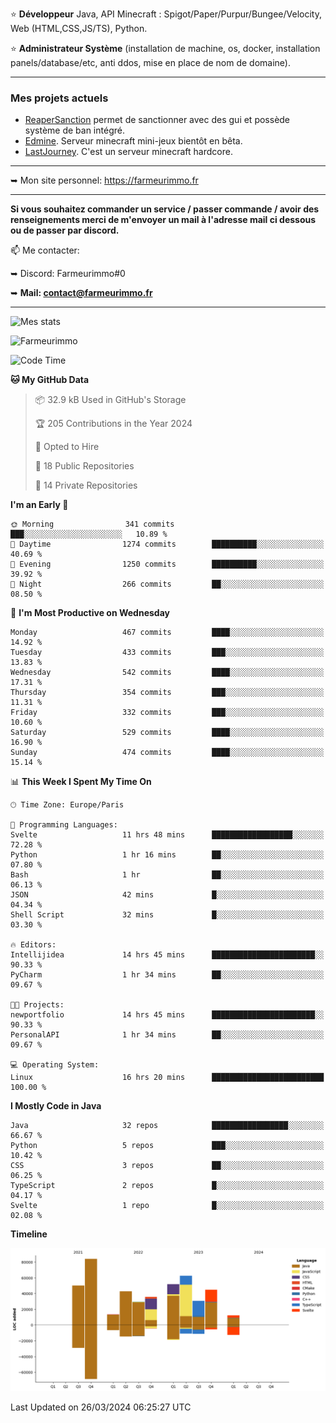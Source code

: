 ⭐ **Développeur** Java, API Minecraft : Spigot/Paper/Purpur/Bungee/Velocity, Web (HTML,CSS,JS/TS), Python.

⭐ **Administrateur Système** (installation de machine, os, docker, installation panels/database/etc, anti ddos, mise en place de nom de domaine).

---

### Mes projets actuels
- [ReaperSanction](https://www.spigotmc.org/resources/reapersanction.89580/) permet de sanctionner avec des gui et possède système de ban intégré.
- [Edmine](https://edmine.net). Serveur minecraft mini-jeux bientôt en bêta.
- [LastJourney](https://lastjourney.fr). C'est un serveur minecraft hardcore.

---

➥ Mon site personnel: https://farmeurimmo.fr

---

**Si vous souhaitez commander un service / passer commande / avoir des renseignements merci de m'envoyer un mail à l'adresse mail ci dessous ou de passer par discord.**

📫 Me contacter:
 
   ➥ Discord: Farmeurimmo#0
   
   ➥ **Mail: contact@farmeurimmo.fr**

---

![Mes stats](https://github-readme-stats.farmeurimmo.fr/api?username=Farmeurimmo&count_private=true&show_icons=true&theme=radical)

<img src="https://komarev.com/ghpvc/?username=Farmeurimmo" alt="Farmeurimmo" />

<!--START_SECTION:waka-->
![Code Time](http://img.shields.io/badge/Code%20Time-1%2C255%20hrs%2049%20mins-blue)

**🐱 My GitHub Data** 

> 📦 32.9 kB Used in GitHub's Storage 
 > 
> 🏆 205 Contributions in the Year 2024
 > 
> 💼 Opted to Hire
 > 
> 📜 18 Public Repositories 
 > 
> 🔑 14 Private Repositories 
 > 
**I'm an Early 🐤** 

```text
🌞 Morning                341 commits         ███░░░░░░░░░░░░░░░░░░░░░░   10.89 % 
🌆 Daytime                1274 commits        ██████████░░░░░░░░░░░░░░░   40.69 % 
🌃 Evening                1250 commits        ██████████░░░░░░░░░░░░░░░   39.92 % 
🌙 Night                  266 commits         ██░░░░░░░░░░░░░░░░░░░░░░░   08.50 % 
```
📅 **I'm Most Productive on Wednesday** 

```text
Monday                   467 commits         ████░░░░░░░░░░░░░░░░░░░░░   14.92 % 
Tuesday                  433 commits         ███░░░░░░░░░░░░░░░░░░░░░░   13.83 % 
Wednesday                542 commits         ████░░░░░░░░░░░░░░░░░░░░░   17.31 % 
Thursday                 354 commits         ███░░░░░░░░░░░░░░░░░░░░░░   11.31 % 
Friday                   332 commits         ███░░░░░░░░░░░░░░░░░░░░░░   10.60 % 
Saturday                 529 commits         ████░░░░░░░░░░░░░░░░░░░░░   16.90 % 
Sunday                   474 commits         ████░░░░░░░░░░░░░░░░░░░░░   15.14 % 
```


📊 **This Week I Spent My Time On** 

```text
🕑︎ Time Zone: Europe/Paris

💬 Programming Languages: 
Svelte                   11 hrs 48 mins      ██████████████████░░░░░░░   72.28 % 
Python                   1 hr 16 mins        ██░░░░░░░░░░░░░░░░░░░░░░░   07.80 % 
Bash                     1 hr                ██░░░░░░░░░░░░░░░░░░░░░░░   06.13 % 
JSON                     42 mins             █░░░░░░░░░░░░░░░░░░░░░░░░   04.34 % 
Shell Script             32 mins             █░░░░░░░░░░░░░░░░░░░░░░░░   03.30 % 

🔥 Editors: 
Intellijidea             14 hrs 45 mins      ███████████████████████░░   90.33 % 
PyCharm                  1 hr 34 mins        ██░░░░░░░░░░░░░░░░░░░░░░░   09.67 % 

🐱‍💻 Projects: 
newportfolio             14 hrs 45 mins      ███████████████████████░░   90.33 % 
PersonalAPI              1 hr 34 mins        ██░░░░░░░░░░░░░░░░░░░░░░░   09.67 % 

💻 Operating System: 
Linux                    16 hrs 20 mins      █████████████████████████   100.00 % 
```

**I Mostly Code in Java** 

```text
Java                     32 repos            █████████████████░░░░░░░░   66.67 % 
Python                   5 repos             ███░░░░░░░░░░░░░░░░░░░░░░   10.42 % 
CSS                      3 repos             ██░░░░░░░░░░░░░░░░░░░░░░░   06.25 % 
TypeScript               2 repos             █░░░░░░░░░░░░░░░░░░░░░░░░   04.17 % 
Svelte                   1 repo              █░░░░░░░░░░░░░░░░░░░░░░░░   02.08 % 
```



**Timeline**

![Lines of Code chart](https://raw.githubusercontent.com/Farmeurimmo/Farmeurimmo/main/assets/bar_graph.png)


 Last Updated on 26/03/2024 06:25:27 UTC
<!--END_SECTION:waka-->
